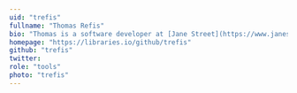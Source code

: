 ```yaml
---
uid: "trefis"
fullname: "Thomas Refis"
bio: "Thomas is a software developer at [Jane Street](https://www.janestreet.com/). He has developed the cross-referenced documentation system used by Mirage."
homepage: "https://libraries.io/github/trefis"
github: "trefis"
twitter:
role: "tools"
photo: "trefis"
---
```

